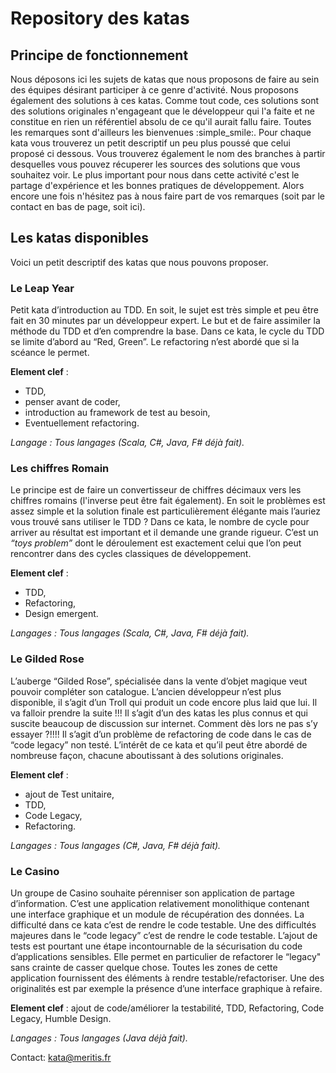 # Repository des katas #

## Principe de fonctionnement

Nous déposons ici les sujets de katas que nous proposons de faire au sein des équipes désirant participer à ce genre d'activité. Nous proposons également des solutions à ces katas. Comme tout code, ces solutions sont des solutions originales n'engageant que le développeur qui l'a faite et ne constitue en rien un référentiel absolu de ce qu'il aurait fallu faire. Toutes les remarques sont d'ailleurs les bienvenues :simple_smile:.
Pour chaque kata vous trouverez un petit descriptif un peu plus poussé que celui proposé ci dessous. Vous trouverez également le nom des branches à partir desquelles vous pouvez récuperer les sources des solutions que vous souhaitez voir.
Le plus important pour nous dans cette activité c'est le partage d'expérience et les bonnes pratiques de développement. Alors encore une fois n'hésitez pas à nous faire part de vos remarques (soit par le contact en bas de page, soit ici).

## Les katas disponibles

Voici un petit descriptif des katas que nous pouvons proposer.

### Le Leap Year

Petit kata d’introduction au TDD. En soit, le sujet est très simple et peu être fait en 30 minutes par un développeur expert. Le but et de faire assimiler la méthode du TDD et d’en comprendre la base. Dans ce kata, le cycle du TDD se limite d’abord au “Red, Green”. Le refactoring n’est abordé que si la scéance le permet.

**Element clef** :
* TDD,
* penser avant de coder,
* introduction au framework de test au besoin,
* Eventuellement refactoring.

*Langage : Tous langages (Scala, C#, Java, F# déjà fait).*

### Les chiffres Romain

Le principe est de faire un convertisseur de chiffres décimaux vers les chiffres romains (l'inverse peut être fait également). En soit le problèmes est assez simple et la solution finale est particulièrement élégante mais l’auriez vous trouvé sans utiliser le TDD ?
Dans ce kata, le nombre de cycle pour arriver au résultat est important et il demande une grande rigueur. C’est un  *“toys problem”* dont le déroulement est exactement celui que l’on peut rencontrer dans des cycles classiques de développement.

**Element clef** :
* TDD,
* Refactoring,
* Design emergent.

*Langages : Tous langages (Scala, C#, Java, F# déjà fait).*

### Le Gilded Rose

L’auberge “Gilded Rose”, spécialisée dans la vente d’objet magique veut pouvoir compléter son catalogue. L’ancien développeur n’est plus disponible, il s’agit d’un Troll qui produit un code encore plus laid que lui. Il va falloir prendre la suite !!!
Il s’agit d’un des katas les plus connus et qui suscite beaucoup de discussion sur internet. Comment dès lors ne pas s’y essayer ?!!!! Il s’agit d’un problème de refactoring de code dans le cas de “code legacy” non testé. 
L’intérêt de ce kata et qu’il peut être abordé de nombreuse façon, chacune aboutissant à des solutions originales.

**Element clef** :
* ajout de Test unitaire,
* TDD,
* Code Legacy,
* Refactoring.

*Langages : Tous langages (C#, Java, F# déjà fait).*

### Le Casino

Un groupe de Casino souhaite pérenniser son application de partage d’information. C’est une application relativement monolithique contenant une interface graphique et un module de récupération des données. La difficulté dans ce kata c’est de rendre le code testable.
Une des difficultés majeures dans le “code legacy” c’est de rendre le code testable. L’ajout de tests est pourtant une étape incontournable de la sécurisation du code d’applications sensibles. Elle permet en particulier de refactorer le “legacy" sans crainte de casser quelque chose.
Toutes les zones de cette application fournissent des éléments à rendre testable/refactoriser. Une des originalités est par exemple la présence d’une interface graphique à refaire.

**Element clef** :
ajout de code/améliorer la testabilité,
TDD,
Refactoring,
Code Legacy,
Humble Design.

*Langages : Tous langages (Java déjà fait).*

Contact: kata@meritis.fr
